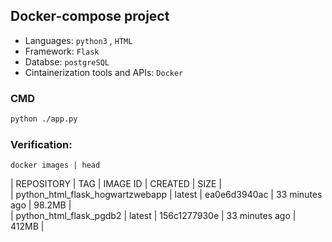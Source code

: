 ## Docker-compose project
- Languages: `python3` , `HTML`
- Framework: `Flask`
- Databse: `postgreSQL`
- Cintainerization tools and APIs: `Docker`  


### CMD
```bash
python ./app.py
```
### Verification:
```
docker images | head
```


| REPOSITORY                         |   TAG     |   IMAGE ID   |     CREATED      |  SIZE  |  
| python_html_flask_hogwartzwebapp   |  latest   | ea0e6d3940ac |  33 minutes ago  | 98.2MB |  
| python_html_flask_pgdb2            |  latest   | 156c1277930e |  33 minutes ago  |  412MB |  
